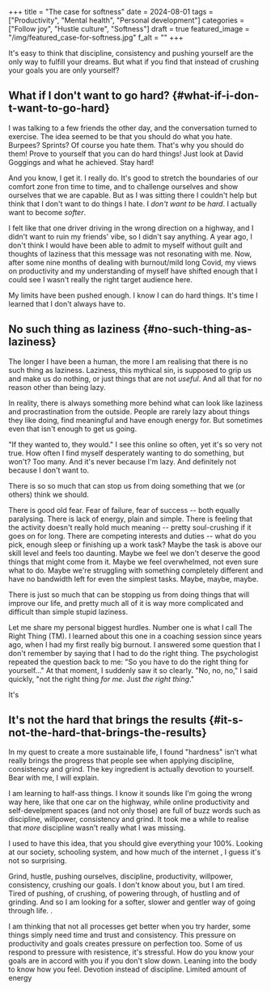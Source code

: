 +++
title = "The case for softness"
date = 2024-08-01
tags = ["Productivity", "Mental health", "Personal development"]
categories = ["Follow joy", "Hustle culture", "Softness"]
draft = true
featured_image = "/img/featured_case-for-softness.jpg"
f_alt = ""
+++

It's easy to think that discipline, consistency and pushing yourself are the only way to fulfill your dreams. But what if you find that instead of crushing your goals you are only yourself?


## What if I don't want to go hard? {#what-if-i-don-t-want-to-go-hard}

I was talking to a few friends the other day, and the conversation turned to exercise. The idea seemed to be that you should do what you hate. Burpees? Sprints? Of course you hate them. That's why you should do them! Prove to yourself that you can do hard things! Just look at David Goggings and what he achieved. Stay hard!

And you know, I get it. I really do. It's good to stretch the boundaries of our comfort zone fron time to time, and to challenge ourselves and show ourselves that we are capable. But as I was sitting there I couldn't help but think that I don't want to do things I hate. I _don't want to_ be _hard_. I actually want to become _softer_.

I felt like that one driver driving in the wrong direction on a highway, and I didn't want to ruin my friends' vibe, so I didn't say anything. A year ago, I don't think I would have been able to admit to myself without guilt and thoughts of laziness that this message was not resonating with me. Now, after some nine months of dealing with burnout/mild long Covid, my views on productivity and my understanding of myself have shifted enough that I could see I wasn't really the right target audience here.

My limits have been pushed enough. I know I can do hard things. It's time I learned that I don't always have to.


## No such thing as laziness {#no-such-thing-as-laziness}

The longer I have been a human, the more I am realising that there is no such thing as laziness. Laziness, this mythical sin, is supposed to grip us and make us do nothing, or just things that are not _useful_. And all that for no reason other than being lazy.

In reality, there is always something more behind what can look like laziness and procrastination from the outside. People are rarely lazy about things they like doing, find meaningful and have enough energy for. But sometimes even that isn't enough to get us going.

"If they wanted to, they would." I see this online so often, yet it's so very not true. How often I find myself desperately wanting to do something, but won't? Too many. And it's never because I'm lazy. And definitely not because I don't want to.

There is so so much that can stop us from doing something that we (or others) think we should.

There is good old fear. Fear of failure, fear of success -- both equally paralysing. There is lack of energy, plain and simple. There is feeling that the activity doesn't really hold much meaning -- pretty soul-crushing if it goes on for long. There are competing interests and duties -- what do you pick, enough sleep or finishing up a work task? Maybe the task is above our skill level and feels too daunting. Maybe we feel we don't deserve the good things that might come from it. Maybe we feel overwhelmed, not even sure what to do. Maybe we're struggling with something completely different and have no bandwidth left for even the simplest tasks. Maybe, maybe, maybe.

There is just so much that can be stopping us from doing things that will improve our life, and pretty much all of it is way more complicated and difficult than simple stupid laziness.

Let me share my personal biggest hurdles. Number one is what I call The Right Thing (TM). I learned about this one in a coaching session since years ago, when I had my first really big burnout. I answered some question that I don't remember by saying that I had to do the right thing. The psychologist repeated the question back to me: "So you have to do the right thing for yourself..." At that moment, I suddenly saw it so clearly. "No, no, no," I said quickly, "not the right thing _for me_. Just _the right thing_."

It's


## It's not the hard that brings the results {#it-s-not-the-hard-that-brings-the-results}

In my quest to create a more sustainable life, I found "hardness" isn't what really brings the progress that people see when applying discipline, consistency and grind. The key ingredient is actually devotion to yourself. Bear with me, I will explain.

I am learning to half-ass things. I know it sounds like I'm going the wrong way here, like that one car on the highway, while online productivity and self-develpment spaces (and not only those) are full of buzz words such as discipline, willpower, consistency and grind. It took me a while to realise that _more_ discipline wasn't really what I was missing.

I used to have this idea, that you should give everything your 100%. Looking at our society, schooling system, and how much of the internet , I guess it's not so surprising.

Grind, hustle, pushing ourselves, discipline, productivity, willpower, consistency, crushing our goals. I don't know about you, but I am tired. Tired of pushing, of crushing, of powering through, of hustling and of grinding. And so I am looking for a softer, slower and gentler way of going through life.
.

I am thinking that not all processes get better when you try harder, some things simply need time and trust and consistency. This pressure on productivity and goals creates pressure on perfection too. Some of us respond to pressure with resistence, it's stressful. How do you know your goals are in accord with you if you don't slow down. Leaning into the body to know how you feel. Devotion instead of discipline. Limited amount of energy
